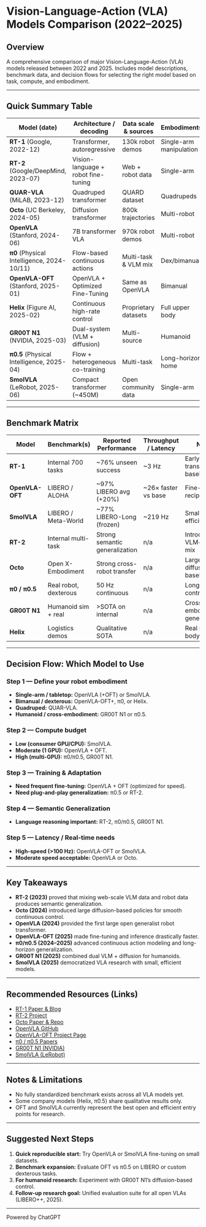 # Vision-Language-Action (VLA) Models Comparison (2022–2025)

## Overview
A comprehensive comparison of major Vision-Language-Action (VLA) models released between 2022 and 2025. Includes model descriptions, benchmark data, and decision flows for selecting the right model based on task, compute, and embodiment.

---

## Quick Summary Table

| Model (date) | Architecture / decoding | Data scale & sources | Embodiments | Openness |
|---|---|---|---|---|
| **RT-1** (Google, 2022-12) | Transformer, autoregressive | 130k robot demos | Single-arm manipulation | Paper only |
| **RT-2** (Google/DeepMind, 2023-07) | Vision-language + robot fine-tuning | Web + robot data | Single-arm | Paper + blog |
| **QUAR-VLA** (MiLAB, 2023-12) | Quadruped transformer | QUARD dataset | Quadrupeds | Paper (ECCV) |
| **Octo** (UC Berkeley, 2024-05) | Diffusion transformer | 800k trajectories | Multi-robot | Open repo |
| **OpenVLA** (Stanford, 2024-06) | 7B transformer VLA | 970k robot demos | Multi-robot | Fully open |
| **π0** (Physical Intelligence, 2024-10/11) | Flow-based continuous actions | Multi-task & VLM mix | Dex/bimanual | Paper + blog |
| **OpenVLA-OFT** (Stanford, 2025-01) | OpenVLA + Optimized Fine-Tuning | Same as OpenVLA | Bimanual | Open recipe |
| **Helix** (Figure AI, 2025-02) | Continuous high-rate control | Proprietary datasets | Full upper body | Private demos |
| **GR00T N1** (NVIDIA, 2025-03) | Dual-system (VLM + diffusion) | Multi-source | Humanoid | Open paper |
| **π0.5** (Physical Intelligence, 2025-04) | Flow + heterogeneous co-training | Multi-task | Long-horizon home | Paper + blog |
| **SmolVLA** (LeRobot, 2025-06) | Compact transformer (~450M) | Open community data | Single-arm | Fully open |

---

## Benchmark Matrix

| Model | Benchmark(s) | Reported Performance | Throughput / Latency | Notes |
|---|---|---|---|---|
| **RT-1** | Internal 700 tasks | ~76% unseen success | ~3 Hz | Early transformer baseline |
| **OpenVLA-OFT** | LIBERO / ALOHA | ~97% LIBERO avg (+20%) | ~26× faster vs base | Fine-tuning recipe |
| **SmolVLA** | LIBERO / Meta-World | ~77% LIBERO-Long (frozen) | ~219 Hz | Small model, efficient |
| **RT-2** | Internal multi-task | Strong semantic generalization | n/a | Introduced VLM+robot mix |
| **Octo** | Open X-Embodiment | Strong cross-robot transfer | n/a | Large diffusion baseline |
| **π0 / π0.5** | Real robot, dexterous | 50 Hz continuous | n/a | Long-horizon control |
| **GR00T N1** | Humanoid sim + real | >SOTA on internal | n/a | Cross-embodiment generalization |
| **Helix** | Logistics demos | Qualitative SOTA | n/a | Real upper-body control |

---

## Decision Flow: Which Model to Use

### Step 1 — Define your robot embodiment
- **Single-arm / tabletop:** OpenVLA (+OFT) or SmolVLA.
- **Bimanual / dexterous:** OpenVLA-OFT+, π0, or Helix.
- **Quadruped:** QUAR-VLA.
- **Humanoid / cross-embodiment:** GR00T N1 or π0.5.

### Step 2 — Compute budget
- **Low (consumer GPU/CPU):** SmolVLA.
- **Moderate (1 GPU):** OpenVLA + OFT.
- **High (multi-GPU):** π0/π0.5, GR00T N1.

### Step 3 — Training & Adaptation
- **Need frequent fine-tuning:** OpenVLA + OFT (optimized for speed).
- **Need plug-and-play generalization:** π0.5 or RT-2.

### Step 4 — Semantic Generalization
- **Language reasoning important:** RT-2, π0/π0.5, GR00T N1.

### Step 5 — Latency / Real-time needs
- **High-speed (>100 Hz):** OpenVLA-OFT or SmolVLA.
- **Moderate speed acceptable:** OpenVLA or Octo.

---

## Key Takeaways

- **RT-2 (2023)** proved that mixing web-scale VLM data and robot data produces semantic generalization.
- **Octo (2024)** introduced large diffusion-based policies for smooth continuous control.
- **OpenVLA (2024)** provided the first large open generalist robot transformer.
- **OpenVLA-OFT (2025)** made fine-tuning and inference drastically faster.
- **π0/π0.5 (2024–2025)** advanced continuous action modeling and long-horizon generalization.
- **GR00T N1 (2025)** combined dual VLM + diffusion for humanoids.
- **SmolVLA (2025)** democratized VLA research with small, efficient models.

---

## Recommended Resources (Links)
- [RT-1 Paper & Blog](https://robotics-transformer1.github.io)
- [RT-2 Project](https://robotics-transformer2.github.io)
- [Octo Paper & Repo](https://octo-model.github.io)
- [OpenVLA GitHub](https://openvla.github.io)
- [OpenVLA-OFT Project Page](https://openvla-oft.github.io)
- [π0 / π0.5 Papers](https://arxiv.org/abs/2410.XXXX)
- [GR00T N1 (NVIDIA)](https://research.nvidia.com/publication/2025-gr00t-n1)
- [SmolVLA (LeRobot)](https://huggingface.co/lerobot/smolvla)

---

## Notes & Limitations
- No fully standardized benchmark exists across all VLA models yet.
- Some company models (Helix, π0.5) share qualitative results only.
- OFT and SmolVLA currently represent the best open and efficient entry points for research.

---

## Suggested Next Steps
1. **Quick reproducible start:** Try OpenVLA or SmolVLA fine-tuning on small datasets.
2. **Benchmark expansion:** Evaluate OFT vs π0.5 on LIBERO or custom dexterous tasks.
3. **For humanoid research:** Experiment with GR00T N1’s diffusion-based control.
4. **Follow-up research goal:** Unified evaluation suite for all open VLAs (LIBERO++, 2025).


----

Powered by ChatGPT